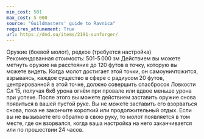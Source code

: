 ```yaml
---
min_cost: 501
max_cost: 5 000
source: "Guildmasters' guide to Ravnica"
requires_attunement: True
url: https://dnd.su/items/2191-sunforger/
---
```


Оружие (боевой молот), редкое (требуется настройка)
Рекомендованная стоимость: 501-5 000 зм
Действием вы можете метнуть оружие на расстояние до 120 футов в точку, которую вы можете видеть. Когда молот достигает этой точки, он самоуничтожится, взрываясь, каждое существо в сфере с радиусом 20 футов, центрированной в этой точке, должно совершить спасбросок Ловкости Сл 15, получая 6к6 урона огнём при провале или вдвое меньше урона при успехе. После этого вы можете действием заставить оружие снова появиться в вашей пустой руке. Вы не можете заставить его взорваться снова, пока не закончите короткий или продолжительный отдых.
Если вы не вызываете его обратно в свою руку, то молот появляется в том месте, где он взорвался, когда ваша настройка на него заканчивается или по прошествии 24 часов.